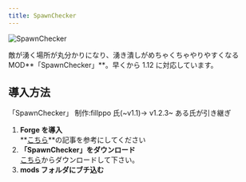 ```yaml
---
title: SpawnChecker
---
```


![SpawnChecker](https://cdn-ak.f.st-hatena.com/images/fotolife/s/sasigume/20210208/20210208092106.png)

敵が湧く場所が丸分かりになり、湧き潰しがめちゃくちゃやりやすくなる MOD**「SpawnChecker」**。早くから 1.12 に対応しています。

## 導入方法

「SpawnChecker」 制作:fillppo 氏(~v1.1)→ v1.2.3~ ある氏が引き継ぎ

1.  **Forge を導入**  
    **[こちら](../howto/install-forge)**の記事を参考にしてください
2.  **「SpawnChecker」をダウンロード**  
    [こちら](http://forum.minecraftuser.jp/viewtopic.php?t=3835 '「SpawnChecker」のダウンロード')からダウンロードして下さい。
3.  **mods フォルダにブチ込む**

